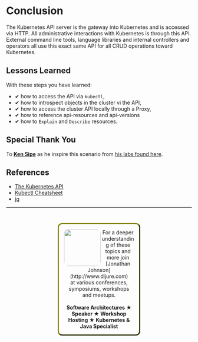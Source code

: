 # Conclusion #

The Kubernetes API server is the gateway into Kubernetes and is accessed via HTTP. All administrative interactions with Kubernetes is through this API. External command line tools, language libraries and internal controllers and operators all use this exact same API for all CRUD operations toward Kubernetes.

## Lessons Learned ##

With these steps you have learned:

- &#x2714; how to access the API via `kubectl`,
- &#x2714; how to introspect objects in the cluster vi the API,
- &#x2714; how to access the cluster API locally through a Proxy,
- &#x2714; how to reference api-resources and api-versions
- &#x2714; how to `Explain` and `Describe` resources.

## Special Thank You

To **[Ken Sipe](https://www.linkedin.com/in/kensipe/)** as he inspire this scenario from [his labs found here](https://github.com/kensipe/k8s-ext-workshop).  

## References ##

- [The Kubernetes API](https://kubernetes.io/docs/concepts/overview/kubernetes-api/)
- [Kubectl Cheatsheet](https://kubernetes.io/docs/reference/kubectl/cheatsheet/)
- [jq](https://stedolan.github.io/jq/)

------
<p style="text-align: center; padding: 1em; margin: 3em; margin-left: 10em; margin-right: 10em; border-; 1px; border-color: olive;  border-radius: 12px; border-style:outset">
<img align="left" src="/javajon/courses/kubernetes-pipelines/tekton/assets/jonathan-johnson.jpg" width="100" style="border-radius: 12px">
For a deeper understanding of these topics and more join <br>[Jonathan Johnson](http://www.dijure.com)<br> at various conferences, symposiums, workshops and meetups.
<br><br>
<b>Software Architectures ★ Speaker ★ Workshop Hosting ★ Kubernetes & Java Specialist</b>
</p>
